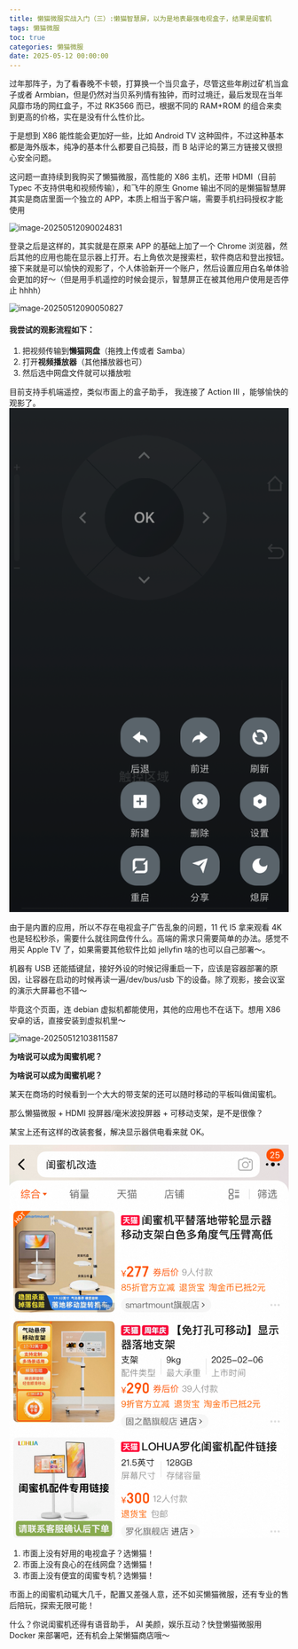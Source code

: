 ```yaml
---
title: 懒猫微服实战入门（三）:懒猫智慧屏，以为是地表最强电视盒子，结果是闺蜜机
tags: 懒猫微服
toc: true
categories: 懒猫微服
date: 2025-05-12 00:00:00
---
```


过年那阵子，为了看春晚不卡顿，打算换一个当贝盒子，尽管这些年刷过矿机当盒子或者 Armbian，但是仍然对当贝系列情有独钟，而时过境迁，最后发现在当年风靡市场的网红盒子，不过 RK3566 而已，根据不同的 RAM+ROM 的组合来卖到更高的价格，实在是没有什么性价比。

于是想到 X86 能性能会更加好一些，比如 Android TV 这种固件，不过这种基本都是海外版本，纯净的基本什么都要自己捣鼓，而 B 站评论的第三方链接又很担心安全问题。

这问题一直持续到我购买了懒猫微服，高性能的 X86 主机，还带 HDMI（目前 Typec 不支持供电和视频传输），和飞牛的原生 Gnome 输出不同的是懒猫智慧屏其实是商店里面一个独立的 APP，本质上相当于客户端，需要手机扫码授权才能使用

![image-20250512090024831](https://raw.githubusercontent.com/cloudsmithy/picgo-imh/master/image-20250512090024831.png)

登录之后是这样的，其实就是在原来 APP 的基础上加了一个 Chrome 浏览器，然后其他的应用也能在显示器上打开。右上角依次是搜索栏，软件商店和登出按钮。接下来就是可以愉快的观影了，个人体验新开一个账户，然后设置应用白名单体验会更加的好～（但是用手机遥控的时候会提示，智慧屏正在被其他用户使用是否停止 hhhh）

<!-- more -->

![image-20250512090050827](https://raw.githubusercontent.com/cloudsmithy/picgo-imh/master/image-20250512090050827.png)

#### 我尝试的观影流程如下：

1. 把视频传输到**懒猫网盘**（拖拽上传或者 Samba）
2. 打开**视频播放器**（其他播放器也可）
3. 然后选中网盘文件就可以播放啦

目前支持手机端遥控，类似市面上的盒子助手， 我连接了 Action III ，能够愉快的观影了。![image-20250512110003104](https://raw.githubusercontent.com/cloudsmithy/picgo-imh/master/image-20250512110003104.png)

由于是内置的应用，所以不存在电视盒子广告乱象的问题，11 代 I5 拿来观看 4K 也是轻松秒杀，需要什么就往网盘传什么。高端的需求只需要简单的办法。感觉不用买 Apple TV 了，如果需要其他软件比如 jellyfin 啥的也可以自己部署～。

机器有 USB 还能插键鼠，接好外设的时候记得重启一下，应该是容器部署的原因，让容器在启动的时候再读一遍/dev/bus/usb 下的设备。除了观影，接会议室的演示大屏幕也不错～

毕竟这个页面，连 debian 虚拟机都能使用，其他的应用也不在话下。想用 X86 安卓的话，直接安装到虚拟机里～

![image-20250512103811587](https://raw.githubusercontent.com/cloudsmithy/picgo-imh/master/image-20250512103811587.png)

**为啥说可以成为闺蜜机呢？**

**为啥说可以成为闺蜜机呢？**

某天在商场的时候看到一个大大的带支架的还可以随时移动的平板叫做闺蜜机。

那么懒猫微服 + HDMI 投屏器/毫米波投屏器 + 可移动支架，是不是很像？

某宝上还有这样的改装套餐，解决显示器供电看来就 OK。

![image-20250512095959092](https://raw.githubusercontent.com/cloudsmithy/picgo-imh/master/image-20250512095959092.png)

1. 市面上没有好用的电视盒子？选懒猫！
2. 市面上没有良心的在线网盘？选懒猫！
3. 市面上没有便宜的闺蜜专机？选懒猫！

市面上的闺蜜机动辄大几千，配置又差强人意，还不如买懒猫微服，还有专业的售后陪玩，探索无限可能！

什么？你说闺蜜机还得有语音助手， AI 美颜，娱乐互动？快登懒猫微服用 Docker 来部署吧，还有机会上架懒猫商店哦～
